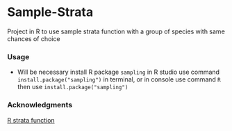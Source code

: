 # Sample-Strata
Project in R to use sample strata function with a group of species with same chances of choice

### Usage
* Will be necessary install R package `sampling` in R studio use command `install.package("sampling")` in terminal, or in console use command `R` then use `install.package("sampling")`

### Acknowledgments
[R strata function](https://www.rdocumentation.org/packages/sampling/versions/2.8/topics/strata)
